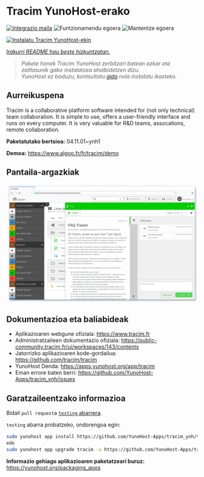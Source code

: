 <!--
Ohart ongi: README hau automatikoki sortu da <https://github.com/YunoHost/apps/tree/master/tools/readme_generator>ri esker
EZ editatu eskuz.
-->

# Tracim YunoHost-erako

[![Integrazio maila](https://dash.yunohost.org/integration/tracim.svg)](https://ci-apps.yunohost.org/ci/apps/tracim/) ![Funtzionamendu egoera](https://ci-apps.yunohost.org/ci/badges/tracim.status.svg) ![Mantentze egoera](https://ci-apps.yunohost.org/ci/badges/tracim.maintain.svg)

[![Instalatu Tracim YunoHost-ekin](https://install-app.yunohost.org/install-with-yunohost.svg)](https://install-app.yunohost.org/?app=tracim)

*[Irakurri README hau beste hizkuntzatan.](./ALL_README.md)*

> *Pakete honek Tracim YunoHost zerbitzari batean azkar eta zailtasunik gabe instalatzea ahalbidetzen dizu.*  
> *YunoHost ez baduzu, kontsultatu [gida](https://yunohost.org/install) nola instalatu ikasteko.*

## Aurreikuspena

Tracim is a collaborative platform software intended for (not only technical) team collaboration. It is simple to use, offers a user-friendly interface and runs on every computer. It is very valuable for R&D teams, assocations, remote collaboration.


**Paketatutako bertsioa:** 04.11.01~ynh1

**Demoa:** <https://www.algoo.fr/fr/tracim/demo>

## Pantaila-argazkiak

![Tracim(r)en pantaila-argazkia](./doc/screenshots/feature_app_document.png)

## Dokumentazioa eta baliabideak

- Aplikazioaren webgune ofiziala: <https://www.tracim.fr>
- Administratzaileen dokumentazio ofiziala: <https://public-community.tracim.fr/ui/workspaces/143/contents>
- Jatorrizko aplikazioaren kode-gordailua: <https://github.com/tracim/tracim>
- YunoHost Denda: <https://apps.yunohost.org/app/tracim>
- Eman errore baten berri: <https://github.com/YunoHost-Apps/tracim_ynh/issues>

## Garatzaileentzako informazioa

Bidali `pull request`a [`testing` abarrera](https://github.com/YunoHost-Apps/tracim_ynh/tree/testing).

`testing` abarra probatzeko, ondorengoa egin:

```bash
sudo yunohost app install https://github.com/YunoHost-Apps/tracim_ynh/tree/testing --debug
edo
sudo yunohost app upgrade tracim -u https://github.com/YunoHost-Apps/tracim_ynh/tree/testing --debug
```

**Informazio gehiago aplikazioaren paketatzeari buruz:** <https://yunohost.org/packaging_apps>
